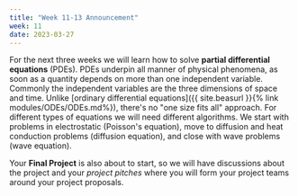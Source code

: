 ```yaml
---
title: "Week 11-13 Announcement"
week: 11
date: 2023-03-27
---
```


For the next three weeks we will learn how to solve **partial
differential equations** (PDEs). PDEs underpin all manner of physical
phenomena, as soon as a quantity depends on more than one independent
variable. Commonly the independent variables are the three dimensions
of space and time. Unlike [ordinary differential
equations]({{ site.beasurl }}{% link modules/ODEs/ODEs.md%}), there's
no "one size fits all" approach. For different types of equations we
will need different algorithms. We start with problems in
electrostatic (Poisson's equation), move to diffusion and heat
conduction problems (diffusion equation), and close with wave problems
(wave equation). 

Your **Final Project** is also about to start, so we will have
discussions about the project and your *project pitches* where you
will form your project teams around your project proposals.
